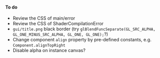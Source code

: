 #### To do

- Review the CSS of main/error
- Review the CSS of ShaderCompilationError
- `gui/title.png` black border (try `glBlendFuncSeparate(GL_SRC_ALPHA, GL_ONE_MINUS_SRC_ALPHA, GL_ONE, GL_ONE);`?)
- Change component `align` property by pre-defined constants, e.g. `Component.alignTopRight`
- Disable alpha on instance canvas?